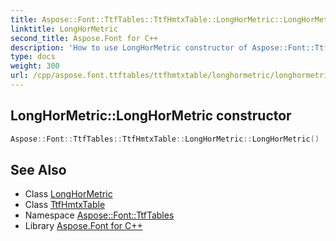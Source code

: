 ```yaml
---
title: Aspose::Font::TtfTables::TtfHmtxTable::LongHorMetric::LongHorMetric constructor
linktitle: LongHorMetric
second_title: Aspose.Font for C++
description: 'How to use LongHorMetric constructor of Aspose::Font::TtfTables::TtfHmtxTable::LongHorMetric class in C++.'
type: docs
weight: 300
url: /cpp/aspose.font.ttftables/ttfhmtxtable/longhormetric/longhormetric/
---
```

## LongHorMetric::LongHorMetric constructor




```cpp
Aspose::Font::TtfTables::TtfHmtxTable::LongHorMetric::LongHorMetric()
```

## See Also

* Class [LongHorMetric](../)
* Class [TtfHmtxTable](../../)
* Namespace [Aspose::Font::TtfTables](../../../)
* Library [Aspose.Font for C++](../../../../)
